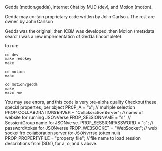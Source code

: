 Gedda (motion/gedda), Internet Chat by MUD (dev), and Motion (motion).

Gedda may contain proprietary code written by John Carlson.  The rest are
owned by John Carlson

Gedda was the original, then ICBM was developed, then Motion (metadata search) was a new implementation of Gedda (incomplete).

to run:

```
cd dev
make redokey
make
```

```
cd motion
make
```

```
cd motion/gedda
make
make run
```

You may see errors, and this code is very pre-alpha quality
Checkout these special properties, per object
PROP_A		= "a";  // multiple selection
PROP_COLLABORATIONSERVER = "CollaborationServer";  // name of website for running JSONVerse
PROP_SESSIONNAME	= "s"; // Session/Group name for JSONverse.
PROP_SESSIONPASSWORD	= "o"; // password/token for JSONverse
PROP_WEBSOCKET	= "WebSocket"; // web socket fro collaboration server for JSONverse (often null)
PROP_PROPERTYFILE	= "property_file"; // file name to load session descriptions from (SDs), for a, o, and s above.
